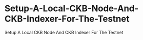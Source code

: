 # Setup-A-Local-CKB-Node-And-CKB-Indexer-For-The-Testnet
Setup A Local CKB Node And CKB Indexer For The Testnet
